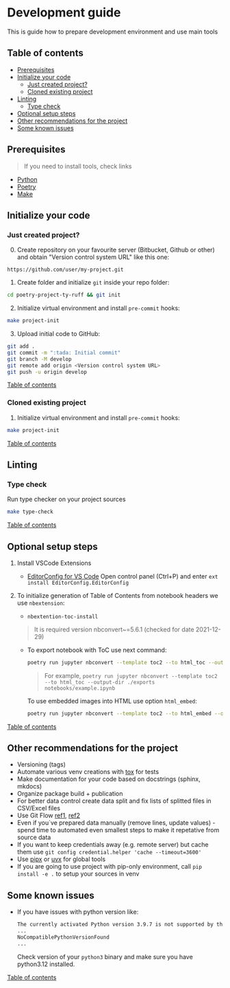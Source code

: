 # Development guide

This is guide how to prepare development environment and use main tools

## Table of contents

- [Prerequisites](#prerequisites)
- [Initialize your code](#initialize-your-code)
  - [Just created project?](#just-created-project)
  - [Cloned existing project](#cloned-existing-project)
- [Linting](#linting)
  - [Type check](#type-check)
- [Optional setup steps](#optional-setup-steps)
- [Other recommendations for the project](#other-recommendations-for-the-project)
- [Some known issues](#some-known-issues)

## Prerequisites

> If you need to install tools, check links

- [Python](docs/TOOLS.md#python)
- [Poetry](docs/TOOLS.md#poetry)
- [Make](docs/TOOLS.md#make)

## Initialize your code

### Just created project?

0. Create repository on your favourite server (Bitbucket, Github or other) and obtain "Version control system URL" like this one:

```url
https://github.com/user/my-project.git
```

1. Create folder and initialize `git` inside your repo folder:

```bash
cd poetry-project-ty-ruff && git init
```

2. Initialize virtual environment and install `pre-commit` hooks:

```bash
make project-init
```

3. Upload initial code to GitHub:

```bash
git add .
git commit -m ":tada: Initial commit"
git branch -M develop
git remote add origin <Version control system URL>
git push -u origin develop
```

[Table of contents](#table-of-contents)

### Cloned existing project

1. Initialize virtual environment and install `pre-commit` hooks:

```bash
make project-init
```

[Table of contents](#table-of-contents)

## Linting

### Type check

Run type checker on your project sources

```bash
make type-check
```

[Table of contents](#table-of-contents)

## Optional setup steps

1. Install VSCode Extensions
   - [EditorConfig for VS Code](https://marketplace.visualstudio.com/items?itemName=EditorConfig.EditorConfig)
      Open control panel (Ctrl+P) and enter `ext install EditorConfig.EditorConfig`

1. To initialize generation of Table of Contents from notebook headers we use `nbextension`:

    - `nbextention-toc-install`

    > It is required version nbconvert~=5.6.1 (checked for date 2021-12-29)

    - To export notebook with ToC use next command:

      ```bash
      poetry run jupyter nbconvert --template toc2 --to html_toc --output-dir ./exports <путь до файла>
      ```

      > For example, `poetry run jupyter nbconvert --template toc2 --to html_toc --output-dir ./exports notebooks/example.ipynb`

      To use embedded images into HTML use option `html_embed`:

      ```bash
      poetry run jupyter nbconvert --template toc2 --to html_embed --output-dir ./exports <путь до файла>
      ```

[Table of contents](#table-of-contents)

## Other recommendations for the project

- Versioning (tags)
- Automate various venv creations with [tox](https://pypi.org/project/tox/) for tests
- Make documentation for your code based on docstrings (sphinx, mkdocs)
- Organize package build + publication
- For better data control create data split and fix lists of splitted files in CSV/Excel files
- Use Git Flow [ref1](https://danielkummer.github.io/git-flow-cheatsheet/index.ru_RU.html), [ref2](https://www.gitkraken.com/learn/git/git-flow)
- Even if you`ve prepared data manually (remove lines, update values) - spend time to automated even smallest steps to make it repetative from source data
- If you want to keep credentials away (e.g. remote server) but cache them use `git config credential.helper 'cache --timeout=3600'`
- Use [pipx](https://github.com/pypa/pipx) or [uvx](https://docs.astral.sh/uv/guides/tools/) for global tools
- If you are going to use project with pip-only environment, call `pip install -e .` to setup your sources in venv

## Some known issues

- If you have issues with python version like:

    ```bash
    The currently activated Python version 3.9.7 is not supported by the project (~3.12.0)
    ...
    NoCompatiblePythonVersionFound
    ...
    ```

    Check version of your `python3` binary and make sure you have python3.12 installed.

[Table of contents](#table-of-contents)
